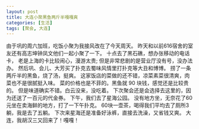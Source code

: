 ```yaml
---
layout: post
title: 大连小聚黑鱼两斤半嘎嘎爽
categories: [生活]
tags: [聚会, 大连]
---
```


由于巩的周六加班，吃饭小聚为我接风改在了今天周天。
昨天和以前616宿舍的室友还有高志坤钟凤文他们一起小聚了一下。
十点去了黑石礁，想办张移动的电话卡，
老是上海的卡比较闹心，漫游太贵;
但是非常悲剧的是营业厅没有号，没办法办。
然后巩、会儿、大芳买了扑克去蜀味风情里打扑克等大丑和博博。
捞了一条两斤半的黑鱼，烧了汤，挺爽。
这家饭店的菜做的还不错，凉菜素菜很清爽，肉菜也不是很腻挺入味。
菜的价格也是不菲的。黑鱼就 90 块钱，感觉还是比较贵的。
但是味道确实不错。白云没来，没吃着。
下次聚会还是会选择去这里的，因为还送了一百元的代金券。
下午，我们去了星海公园。
没有地方坐，无奈花了60元坐在卖海鲜的地方，打了一下午扑克。
60块一壶茶，喝得我们平均去了厕所3躺，我是去了五躺。
下次来星海还是准备好泳裤，直接去洗澡，又省钱又爽。
大连，我胡汉三又回来了！嘎嘎！